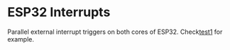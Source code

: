 # ESP32 Interrupts

Parallel external interrupt triggers on both cores of ESP32. Check[test1](./src/test1/main.cpp) for example.